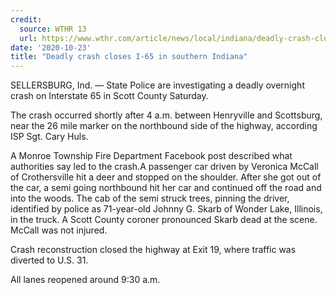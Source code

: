 ```yaml
---
credit:
  source: WTHR 13
  url: https://www.wthr.com/article/news/local/indiana/deadly-crash-closes-i-65-in-southern-indiana/531-275f04fc-aad0-4c78-8fb0-60aeff6ad710
date: '2020-10-23'
title: "Deadly crash closes I-65 in southern Indiana"
---
```

SELLERSBURG, Ind. — State Police are investigating a deadly overnight crash on Interstate 65 in Scott County Saturday.

The crash occurred shortly after 4 a.m. between Henryville and Scottsburg, near the 26 mile marker on the northbound side of the highway, according ISP Sgt. Cary Huls. 

A Monroe Township Fire Department Facebook post described what authorities say led to the crash.A passenger car driven by Veronica McCall of Crothersville hit a deer and stopped on the shoulder. After she got out of the car, a semi going northbound hit her car and continued off the road and into the woods. The cab of the semi struck trees, pinning the driver, identified by police as 71-year-old Johnny G. Skarb of Wonder Lake, Illinois, in the truck. A Scott County coroner pronounced Skarb dead at the scene.
McCall was not injured.

Crash reconstruction closed the highway at Exit 19, where traffic was diverted to U.S. 31.

All lanes reopened around 9:30 a.m.
